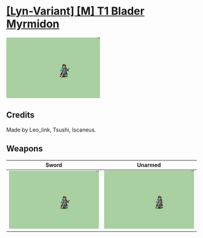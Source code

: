 # [\[Lyn-Variant\] \[M\] T1 Blader Myrmidon](./)
 

<img src="./1.%20Sword/Sword_000.png" alt="[Lyn-Variant] [M] T1 Blader Myrmidon standing" />

## Credits

Made by Leo_link, Tsushi, Iscaneus.

## Weapons
 

|Sword |Unarmed |
|  :---: | :---: |
| <img alt="Sword animation" src="./1.%20Sword/Sword.gif" /> | <img alt="Unarmed animation" src="./8.%20Unarmed/Unarmed.gif" /> |

